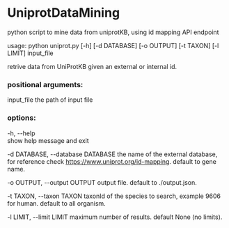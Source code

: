 # UniprotDataMining
python script to mine data from uniprotKB, using id mapping API endpoint


usage: python uniprot.py [-h] [-d DATABASE] [-o OUTPUT] [-t TAXON] [-l LIMIT] input_file

retrive data from UniProtKB given an external or internal id.

### positional arguments:
  input_file            the path of input file

### options:
  -h, --help            
                        show help message and exit
                        
  -d DATABASE, --database DATABASE
                        the name of the external database, for reference check https://www.uniprot.org/id-mapping. default to gene name.
                        
  -o OUTPUT, --output OUTPUT
                        output file. default to ./output.json.
                        
  -t TAXON, --taxon TAXON
                        taxonId of the species to search, example 9606 for human. default to all organism.
                        
  -l LIMIT, --limit LIMIT
                        maximum number of results. default None (no limits).


